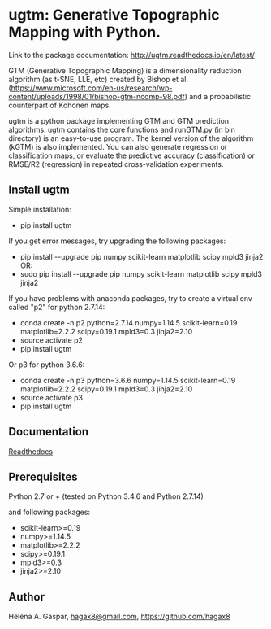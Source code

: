 # ugtm: Generative Topographic Mapping with Python.

Link to the package documentation: http://ugtm.readthedocs.io/en/latest/

GTM (Generative Topographic Mapping) is a dimensionality reduction algorithm (as t-SNE, LLE, etc) created by Bishop et al. (https://www.microsoft.com/en-us/research/wp-content/uploads/1998/01/bishop-gtm-ncomp-98.pdf) and a probabilistic counterpart of Kohonen maps.

ugtm is a python package implementing GTM and GTM prediction algorithms. ugtm contains the core functions and runGTM.py (in bin directory) is an easy-to-use program. The kernel version of the algorithm (kGTM) is also implemented. You can also generate regression or classification maps, or evaluate the predictive accuracy (classification) or RMSE/R2 (regression) in repeated cross-validation experiments.

## Install ugtm

Simple installation:
- pip install ugtm

If you get error messages, try upgrading the following packages:
- pip install --upgrade pip numpy scikit-learn matplotlib scipy mpld3 jinja2
OR:
- sudo pip install --upgrade pip numpy scikit-learn matplotlib scipy mpld3 jinja2

If you have problems with anaconda packages, try to create a virtual env called "p2" for python 2.7.14:
- conda create -n p2 python=2.7.14 numpy=1.14.5 scikit-learn=0.19 matplotlib=2.2.2 scipy=0.19.1 mpld3=0.3 jinja2=2.10
- source activate p2
- pip install ugtm

Or p3 for python 3.6.6:
- conda create -n p3 python=3.6.6 numpy=1.14.5 scikit-learn=0.19 matplotlib=2.2.2 scipy=0.19.1 mpld3=0.3 jinja2=2.10
- source activate p3
- pip install ugtm


## Documentation

[Readthedocs](http://ugtm.readthedocs.io/en/latest/)


## Prerequisites

Python 2.7 or + (tested on Python 3.4.6 and Python 2.7.14)

and following packages:
- scikit-learn>=0.19
- numpy>=1.14.5
- matplotlib>=2.2.2
- scipy>=0.19.1
- mpld3>=0.3
- jinja2>=2.10


## Author

Héléna A. Gaspar, hagax8@gmail.com, https://github.com/hagax8


